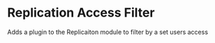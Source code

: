 Replication Access Filter
===========

Adds a plugin to the Replicaiton module to filter by a set users access
